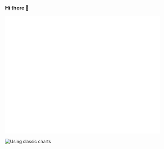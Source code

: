 ### Hi there 👋

![Metrics](/github-metrics.svg)

![Using classic charts](/metrics.plugin.stargazers.svg)
